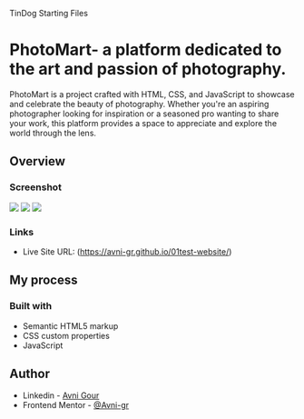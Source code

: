 TinDog Starting Files
# PhotoMart- a platform dedicated to the art and passion of photography. 
PhotoMart is a project crafted with HTML, CSS, and JavaScript to showcase and celebrate the beauty of photography. Whether you're an aspiring photographer looking for inspiration or a seasoned pro wanting to share your work, this platform provides a space to appreciate and explore the world through the lens.

## Overview

### Screenshot

![](https://github.com/Avni-gr/01test-website/blob/master/Screenshot%202024-02-23%20201633.png?raw=true)
![](https://github.com/Avni-gr/01test-website/blob/master/Screenshot%202024-02-23%20201655.png?raw=true)
![](https://github.com/Avni-gr/01test-website/blob/master/Screenshot%202024-02-23%20201723.png?raw=true)

### Links

- Live Site URL: (https://avni-gr.github.io/01test-website/)

## My process

### Built with

- Semantic HTML5 markup
- CSS custom properties
- JavaScript

## Author

- Linkedin - [Avni Gour](https://www.linkedin.com/in/avni-gour-aa2375201/)
- Frontend Mentor - [@Avni-gr](https://www.frontendmentor.io/profile/Avni-gr)





